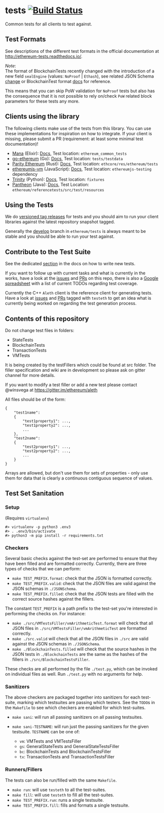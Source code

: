 tests   [![Build Status](https://travis-ci.org/ethereum/tests.svg?branch=develop)](https://travis-ci.org/ethereum/tests)
=====

Common tests for all clients to test against.

Test Formats
------------

See descriptions of the different test formats in the official documentation at  http://ethereum-tests.readthedocs.io/.

*Note*:  
The format of BlockchainTests recently changed with the introduction of a new field ``sealEngine`` (values: ``NoProof`` | ``Ethash``), see related JSON Schema [change](https://github.com/ethereum/tests/commit/3be71ec3364a01fd4f2cb9b9fd086f3f69f0225c) or BlockchainTest format [docs](https://ethereum-tests.readthedocs.io/en/latest/test_types/blockchain_tests.html) for reference.

This means that you can skip PoW validation for ``NoProof`` tests but also has the consequence that it is not possible to rely on/check ``PoW`` related block parameters for these tests any more.

Clients using the library
-------------------------

The following clients make use of the tests from this library. You can use these implementations for inspiration on how to integrate. If your client is missing, please submit a PR (requirement: at least some minimal test documentation)!

- [Mana](https://github.com/mana-ethereum/mana) (Elixir): [Docs](https://github.com/mana-ethereum/mana#testing), Test location: ``ethereum_common_tests``
- [go-ethereum](https://github.com/ethereum/go-ethereum) (Go): [Docs](https://github.com/ethereum/go-ethereum/wiki/Developers'-Guide), Test location: ``tests/testdata``
- [Parity Ethereum](https://github.com/paritytech/parity-ethereum) (Rust): [Docs](https://wiki.parity.io/Coding-guide), Test location: ``ethcore/res/ethereum/tests``
- [ethereumjs-vm](https://github.com/ethereumjs/ethereumjs-vm) (JavaScript): [Docs](https://github.com/ethereumjs/ethereumjs-vm#testing), Test location: ``ethereumjs-testing`` dependency
- [Trinity](https://github.com/ethereum/py-evm) (Python): [Docs](https://py-evm.readthedocs.io/en/latest/contributing.html#running-the-tests), Test location: `fixtures`
- [Pantheon](https://github.com/PegaSysEng/pantheon) (Java): [Docs](https://github.com/PegaSysEng/pantheon/blob/master/docs/development/building.md#ethereum-reference-tests), Test Location: ``ethereum/referencetests/src/test/resources``

Using the Tests
---------------

We do [versioned tag releases](https://github.com/ethereum/tests/releases) for tests and you should aim to run your client libraries against the latest repository snapshot tagged. 

Generally the [develop](https://github.com/ethereum/tests/tree/develop) branch in ``ethereum/tests`` is always meant to be stable and you should be able to run your test against.

Contribute to the Test Suite
----------------------------

See the dedicated [section](https://ethereum-tests.readthedocs.io/en/latest/generating-tests.html) in the docs on how to write new tests.

If you want to follow up with current tasks and what is currently in the works, have a look at the [issues](https://github.com/ethereum/tests/issues) and [PRs](https://github.com/ethereum/tests/pulls) on this repo, there is also a [Google spreadsheet](https://docs.google.com/spreadsheets/u/1/d/1xat7UI8GtB4ZGVdlK5_XQSHJZaMThi4SrlcL8XMZb5Q/htmlview#) with a list of current TODOs regarding test coverage.

Currently the C++ ``Aleth`` client is the reference client for generating tests. Have a look at [issues](https://github.com/ethereum/aleth/issues?q=is%3Aopen+is%3Aissue+label%3Atesteth) and [PRs](https://github.com/ethereum/aleth/pulls?q=is%3Aopen+is%3Apr+label%3Atesteth) tagged with ``testeth`` to get an idea what is currently being worked on regarding the test generation process.

Contents of this repository
---------------------------

Do not change test files in folders: 
* StateTests
* BlockchainTests
* TransactionTests 
* VMTests

It is being created by the testFillers which could be found at src folder. The filler specification and wiki are in development so please ask on gitter channel for more details.

If you want to modify a test filler or add a new test please contact @winsvega at https://gitter.im/ethereum/aleth

All files should be of the form:

```
{
	"test1name":
	{
		"test1property1": ...,
		"test1property2": ...,
		...
	},
	"test2name":
	{
		"test2property1": ...,
		"test2property2": ...,
		...
	}
}
```

Arrays are allowed, but don't use them for sets of properties - only use them for data that is clearly a continuous contiguous sequence of values.

Test Set Sanitation
-------------------

### Setup

(Requires `virtualenv`)
```
#> virtualenv -p python3 .env3
#> . .env3/bin/activate
#> python3 -m pip install -r requirements.txt
```

### Checkers

Several basic checks against the test-set are performed to ensure that they have been filled and are formatted correctly.
Currently, there are three types of checks that we can perform:

-   `make TEST_PREFIX.format`: check that the JSON is formatted correctly.
-   `make TEST_PREFIX.valid`: check that the JSON files are valid against the JSON schemas in `./JSONSchema`.
-   `make TEST_PREFIX.filled`: check that the JSON tests are filled with the correct source hashes against the fillers.

The constant `TEST_PREFIX` is a path prefix to the test-set you're interested in performing the checks on.
For instance:

-   `make ./src/VMTestsFiller/vmArithmeticTest.format` will check that all JSON files in `./src/VMTestsFiller/vmArithmeticTest` are formatted correctly.
-   `make ./src.valid` will check that all the JSON files in `./src` are valid against the JSON schemas in `./JSONSchema`.
-   `make ./BlockchainTests.filled` will check that the source hashes in the JSON tests in `./BlockchainTests` are the same as the hashes of the fillers in `./src/BlockchainTestsFiller`.

These checks are all performed by the file `./test.py`, which can be invoked on individual files as well.
Run `./test.py` with no arguments for help.

### Sanitizers

The above checkers are packaged together into sanitizers for each test-suite, marking which testsuites are passing which testers.
See the `TODO`s in the `Makefile` to see which checkers are enabled for which test-suites.

-   `make sani`: will run all passing sanitizers on all passing testsuites.
-   `make sani-TESTNAME`: will run just the passing sanitizers for the given testsuite.
    `TESTNAME` can be one of:

    -   `vm`: VMTests and VMTestsFiller
    -   `gs`: GeneralStateTests and GeneralStateTestsFiller
    -   `bc`: BlockchainTests and BlockchainTestsFiller
    -   `tx`: TransactionTests and TransactionTestsFiller

### Runners/Fillers

The tests can also be run/filled with the same `Makefile`.

-   `make run`: will use `testeth` to all the test-suites.
-   `make fill`: will use `testeth` to fill all the test-suites.
-   `make TEST_PREFIX.run`: runs a single testsuite.
-   `make TEST_PREFIX.fill`: fills and formats a single testsuite.

